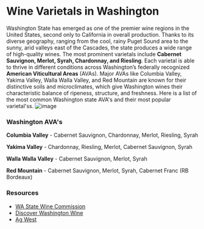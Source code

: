 # Wine Varietals in Washington

Washington State has emerged as one of the premier wine regions in the United States, second only to California in overall production. Thanks to its diverse geography, ranging from the cool, rainy Puget Sound area to the sunny, arid valleys east of the Cascades, the state produces a wide range of high-quality wines. The most prominent varietals include **Cabernet Sauvignon, Merlot, Syrah, Chardonnay, and Riesling**. Each varietal is able to thrive in different conditions across Washington’s federally recognized **American Viticultural Areas** (AVAs). Major AVAs like Columbia Valley, Yakima Valley, Walla Walla Valley, and Red Mountain are known for their distinctive soils and microclimates, which give Washington wines their characteristic balance of ripeness, structure, and freshness. Here is a list of the most common Washington state AVA's and their most popular varietal'ss. 
![image](https://cdn.minnesotamonthly.com/wp-content/uploads/sites/85/2019/01/Columbia20Gorge20AVA_Andrea20Johnson20Photography.jpg)

### Washington AVA's
**Columbia Valley** - Cabernet Sauvignon, Chardonnay, Merlot, Riesling, Syrah

**Yakima Valley** - Chardonnay, Riesling, Merlot, Cabernet Sauvignon, Syrah

**Walla Walla Valley** - Cabernet Sauvignon, Merlot, Syrah

**Red Mountain** - Cabernet Sauvignon, Merlot, Syrah, Cabernet Franc (RB Bordeaux)

### Resources
- [WA State Wine Commission](https://www.washingtonwine.org)
- [Discover Washington Wine](https://www.discoverwashingtonwine.com)
- [Ag West](https://www.agwestfc.com/docs/default-source/business-resources/industry-insights/industry-perspectives/2022_Wine-Vineyard_Industry_Perspective.pdf)